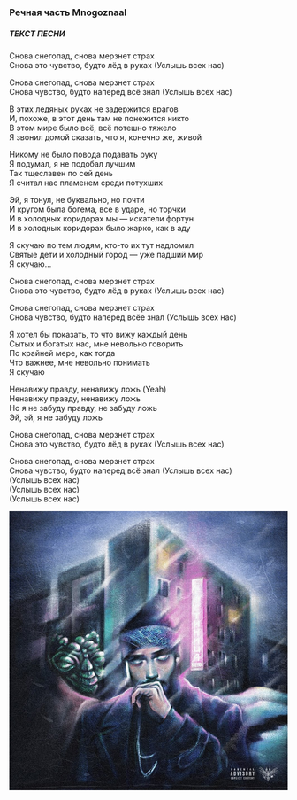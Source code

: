### Речная часть    **Mnogoznaal**
##### _ТЕКСТ ПЕСНИ_
Снова снегопад, снова мерзнет страх     
Снова это чувство, будто лёд в руках (Услышь всех нас)

Снова снегопад, снова мерзнет страх     
Снова чувство, будто наперед всё знал (Услышь всех нас)

В этих ледяных руках не задержится врагов       
И, похоже, в этот день там не понежится никто       
В этом мире было всё, всё потешно тяжело        
Я звонил домой сказать, что я, конечно же, живой

Никому не было повода подавать руку     
Я подумал, я не подобал лучшим      
Так тщеславен по сей день       
Я считал нас пламенем среди потухших

Эй, я тонул, не буквально, но почти     
И кругом была богема, все в ударе, но торчки        
И в холодных коридорах мы — искатели фортун     
И в холодных коридорах было жарко, как в аду        

Я скучаю по тем людям, кто-то их тут надломил       
Святые дети и холодный город — уже падший мир       
Я скучаю...     

Снова снегопад, снова мерзнет страх     
Снова это чувство, будто лёд в руках (Услышь всех нас)

Снова снегопад, снова мерзнет страх     
Снова чувство, будто наперед всёе знал (Услышь всех нас)

Я хотел бы показать, то что вижу каждый день        
Сытых и богатых нас, мне невольно говорить      
По крайней мере, как тогда      
Что важнее, мне невольно понимать       
Я скучаю

Ненавижу правду, ненавижу ложь (Yeah)       
Ненавижу правду, ненавижу ложь      
Но я не забуду правду, не забуду ложь       
Эй, эй, я не забуду ложь

Снова снегопад, снова мерзнет страх     
Снова это чувство, будто лёд в руках (Услышь всех нас)

Снова снегопад, снова мерзнет страх     
Снова чувство, будто наперед всё знал (Услышь всех нас)     
(Услышь всех нас)       
(Услышь всех нас)       
(Услышь всех нас)       

![Alt text](image-1.png)